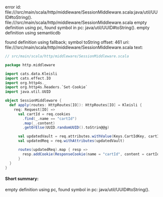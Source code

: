 error id: file://<WORKSPACE>/src/main/scala/http/middleware/SessionMiddleware.scala:java/util/UUID#toString().
file://<WORKSPACE>/src/main/scala/http/middleware/SessionMiddleware.scala
empty definition using pc, found symbol in pc: java/util/UUID#toString().
empty definition using semanticdb

found definition using fallback; symbol toString
offset: 461
uri: file://<WORKSPACE>/src/main/scala/http/middleware/SessionMiddleware.scala
text:
```scala
// src/main/scala/http/middleware/SessionMiddleware.scala

package http.middleware

import cats.data.Kleisli
import cats.effect.IO
import org.http4s._
import org.http4s.headers.`Set-Cookie`
import java.util.UUID

object SessionMiddleware {
  def apply(routes: HttpRoutes[IO]): HttpRoutes[IO] = Kleisli {
    req: Request[IO] =>
      val cartId = req.cookies
        .find(_.name == "cartId")
        .map(_.content)
        .getOrElse(UUID.randomUUID().toStrin@@g)

      val updatedVault = req.attributes.withValue(Keys.CartIdKey, cartId)
      val updatedReq = req.withAttributes(updatedVault)

      routes(updatedReq).map { resp =>
        resp.addCookie(ResponseCookie(name = "cartId", content = cartId))
      }
  }
}

```


#### Short summary: 

empty definition using pc, found symbol in pc: java/util/UUID#toString().